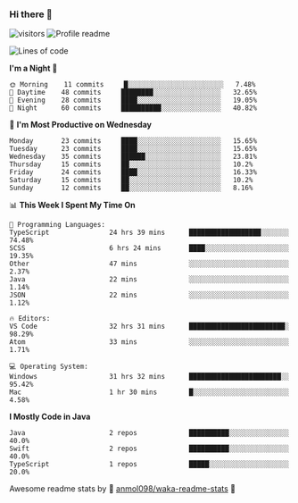 ### Hi there 👋  
![visitors](https://visitor-badge.laobi.icu/badge?page_id=leverglowh) ![Profile readme](https://github.com/leverglowh/leverglowh/workflows/Profile%20readme/badge.svg?branch=master)

<!--START_SECTION:waka-->
![Lines of code](https://img.shields.io/badge/From%20Hello%20World%20I%27ve%20Written-748172%20lines%20of%20code-blue)

**I'm a Night 🦉** 

```text
🌞 Morning    11 commits     █░░░░░░░░░░░░░░░░░░░░░░░░   7.48% 
🌆 Daytime    48 commits     ████████░░░░░░░░░░░░░░░░░   32.65% 
🌃 Evening    28 commits     ████░░░░░░░░░░░░░░░░░░░░░   19.05% 
🌙 Night      60 commits     ██████████░░░░░░░░░░░░░░░   40.82%

```
📅 **I'm Most Productive on Wednesday** 

```text
Monday       23 commits     ████░░░░░░░░░░░░░░░░░░░░░   15.65% 
Tuesday      23 commits     ████░░░░░░░░░░░░░░░░░░░░░   15.65% 
Wednesday    35 commits     ██████░░░░░░░░░░░░░░░░░░░   23.81% 
Thursday     15 commits     ██░░░░░░░░░░░░░░░░░░░░░░░   10.2% 
Friday       24 commits     ████░░░░░░░░░░░░░░░░░░░░░   16.33% 
Saturday     15 commits     ██░░░░░░░░░░░░░░░░░░░░░░░   10.2% 
Sunday       12 commits     ██░░░░░░░░░░░░░░░░░░░░░░░   8.16%

```


📊 **This Week I Spent My Time On** 

```text
💬 Programming Languages: 
TypeScript               24 hrs 39 mins      ██████████████████░░░░░░░   74.48% 
SCSS                     6 hrs 24 mins       ████░░░░░░░░░░░░░░░░░░░░░   19.35% 
Other                    47 mins             ░░░░░░░░░░░░░░░░░░░░░░░░░   2.37% 
Java                     22 mins             ░░░░░░░░░░░░░░░░░░░░░░░░░   1.14% 
JSON                     22 mins             ░░░░░░░░░░░░░░░░░░░░░░░░░   1.12%

🔥 Editors: 
VS Code                  32 hrs 31 mins      ████████████████████████░   98.29% 
Atom                     33 mins             ░░░░░░░░░░░░░░░░░░░░░░░░░   1.71%

💻 Operating System: 
Windows                  31 hrs 32 mins      ███████████████████████░░   95.42% 
Mac                      1 hr 30 mins        █░░░░░░░░░░░░░░░░░░░░░░░░   4.58%

```

**I Mostly Code in Java** 

```text
Java                     2 repos             ██████████░░░░░░░░░░░░░░░   40.0% 
Swift                    2 repos             ██████████░░░░░░░░░░░░░░░   40.0% 
TypeScript               1 repos             █████░░░░░░░░░░░░░░░░░░░░   20.0%

```



<!--END_SECTION:waka-->


Awesome readme stats by :star2: [anmol098/waka-readme-stats](https://github.com/anmol098/waka-readme-stats) :star2:
